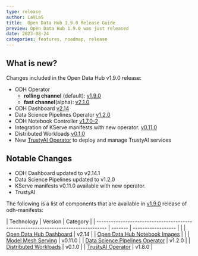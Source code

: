 ```yaml
---
type: release
author: LaVLaS
title:  Open Data Hub 1.9.0 Release Guide
preview: Open Data Hub 1.9.0 was just released
date: 2023-08-24
categories: features, roadmap, release
---
```


What is new?
------
Changes included in the Open Data Hub v1.9.0 release:
* ODH Operator
  * **rolling channel** (default): [v1.9.0](https://github.com/opendatahub-io/opendatahub-operator/releases/tag/v1.9.0)
  * **fast channel**(alpha): [v2.1.0](https://github.com/opendatahub-io/opendatahub-operator/releases/tag/v2.1.0)
* ODH Dashboard [v2.14](https://github.com/opendatahub-io/odh-dashboard/releases/tag/v2.14.0) 
* Data Science Pipelines Operator [v1.2.0](https://github.com/opendatahub-io/data-science-pipelines-operator/releases/tag/v1.2.0)
* ODH Notebook Controller [v1.7.0-2](https://github.com/opendatahub-io/kubeflow/releases/tag/v1.7.0-2)
* Integration of KServe manifests with new operator. [v0.11.0](https://github.com/opendatahub-io/odh-manifests/tree/master/kserve)
* Distributed Workloads [v0.1.0](https://github.com/opendatahub-io/distributed-workloads/releases/tag/v0.1.0)
* New [TrustyAI Operator](../2023-08-18-trustyai-operator-blog) to deploy and manage TrustyAI services

Notable Changes
------
* ODH Dashboard updated to v2.14.1
* Data Science Pipelines updated to v1.2.0
* KServe manifests v0.11.0 available with new operator.
* TrustyAI 

The following is a list of components that are available in [v1.9.0](https://github.com/opendatahub-io/odh-manifests/releases/tag/v1.9.0) release of odh-manifests:

| Technology                                                                         | Version | Category           |
| ---------------------------------------------------------------------------------- | ------- | ------------------ |  |
| [Open Data Hub Dashboard](https://github.com/opendatahub-io/odh-dashboard) | v2.14 |
| [Open Data Hub Notebook Images](https://github.com/opendatahub-io/notebooks) |  |
| [Model Mesh Serving](https://github.com/opendatahub-io/modelmesh-serving) | v0.11.0 |
| [Data Science Pipelines Operator](https://github.com/opendatahub-io/data-science-pipelines-operator) | v1.2.0 |
| [Distributed Workloads](https://github.com/opendatahub-io/distributed-workloads) | v0.1.0 |
| [TrustyAI Operator](https://github.com/trustyai-explainability/trustyai-service-operator) | v1.8.0 |

